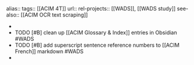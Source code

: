 alias::
tags:: [[ACIM 4T]] 
url:: 
rel-projects:: [[WADS]], [[WADS study]] 
see-also:: [[ACIM OCR text scraping]]

-
- TODO [#B] clean up [[ACIM Glossary & Index]] entries in Obsidian #WADS
- TODO [#B] add superscript sentence reference numbers to [[ACIM French]] markdown #WADS
-